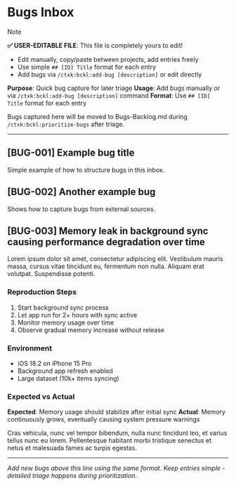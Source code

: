 # Bugs Inbox
<!-- Template Version: 1 | ContextKit: 0.2.6 | Updated: 2025-09-15 -->

> [!NOTE]
> **✅ USER-EDITABLE FILE**: This file is completely yours to edit!
> - Edit manually, copy/paste between projects, add entries freely
> - Use simple `## [ID] Title` format for each entry
> - Add bugs via `/ctxk:bckl:add-bug [description]` or edit directly

**Purpose**: Quick bug capture for later triage
**Usage**: Add bugs manually or via `/ctxk:bckl:add-bug [description]` command
**Format**: Use `## [ID] Title` format for each entry

Bugs captured here will be moved to Bugs-Backlog.md during `/ctxk:bckl:prioritize-bugs` after triage.

---

## [BUG-001] Example bug title
<!-- Added: 2025-09-15 | Source: Me -->

Simple example of how to structure bugs in this inbox.

## [BUG-002] Another example bug
<!-- Added: 2025-09-15 | Source: Customer report -->

Shows how to capture bugs from external sources.

## [BUG-003] Memory leak in background sync causing performance degradation over time
<!-- Added: 2025-09-15 | Source: QA testing team -->

Lorem ipsum dolor sit amet, consectetur adipiscing elit. Vestibulum mauris massa, cursus vitae tincidunt eu, fermentum non nulla. Aliquam erat volutpat. Suspendisse potenti.

### Reproduction Steps
1. Start background sync process
2. Let app run for 2+ hours with sync active
3. Monitor memory usage over time
4. Observe gradual memory increase without release

### Environment
- iOS 18.2 on iPhone 15 Pro
- Background app refresh enabled
- Large dataset (10k+ items syncing)

### Expected vs Actual
**Expected**: Memory usage should stabilize after initial sync
**Actual**: Memory continuously grows, eventually causing system pressure warnings

Cras vehicula, nunc vel tempor bibendum, nulla nunc tincidunt leo, et varius tellus nunc eu lorem. Pellentesque habitant morbi tristique senectus et netus et malesuada fames ac turpis egestas.

---

*Add new bugs above this line using the same format. Keep entries simple - detailed triage happens during prioritization.*